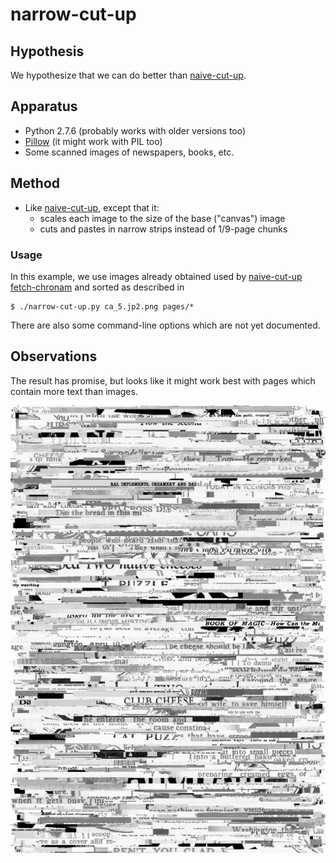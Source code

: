 narrow-cut-up
=============

Hypothesis
----------

We hypothesize that we can do better than [naive-cut-up](../naive-cut-up).

Apparatus
---------

*   Python 2.7.6 (probably works with older versions too)
*   [Pillow](http://python-pillow.github.io/) (it might work with PIL too)
*   Some scanned images of newspapers, books, etc.

Method
------

*   Like [naive-cut-up](../naive-cut-up), except that it:
    *   scales each image to the size of the base ("canvas") image
    *   cuts and pastes in narrow strips instead of 1/9-page chunks

### Usage ###

In this example, we use images already obtained used by [naive-cut-up](../naive-cut-up)
[fetch-chronam](../fetch-chronam) and sorted as described in 

    $ ./narrow-cut-up.py ca_5.jp2.png pages/*

There are also some command-line options which are not yet documented.

Observations
------------

The result has promise, but looks like it might work best with pages
which contain more text than images.

![Newspaper cut-up on the theme of cheese](sample-cheese.jpg)
